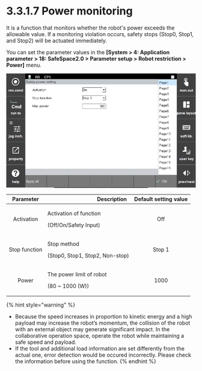 ﻿# 3.3.1.7 Power monitoring

It is a function that monitors whether the robot's power exceeds the allowable value. If a monitoring violation occurs, safety stops (Stop0, Stop1, and Stop2) will be actuated immediately.

You can set the parameter values in the **\[System > 4: Application parameter > 18: SafeSpace2.0 > Parameter setup > Robot restriction > Power]** menu.

![Window for setting power monitoring parameters](<../../../_assets/power.PNG>)

| **Parameter** | 　　　　　　　　　**Description**                                                  |  **Default setting value** |
| :------: | ---------------------------------------------------------------- | :---------: |
| Activation | <p>Activation of function</p><p>(Off/On/Safety Input)</p> |   Off  |
| Stop function |   <p>Stop method</p><p>(Stop0, Stop1, Stop2, Non-stop)</p>  | Stop 1 |
| Power |   <p>The power limit of robot</p><p>(80 ~ 1000 (W))</p>  | 1000 |

{% hint style="warning" %}
* Because the speed increases in proportion to kinetic energy and a high payload may increase the robot’s momentum, the collision of the robot with an external object may generate significant impact. In the collaborative operation space, operate the robot while maintaining a safe speed and payload.
* If the tool and additional load information are set differently from the actual one, error detection would be occured incorrectly. Please check the information before using the function.
{% endhint %}
